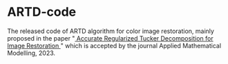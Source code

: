 # ARTD-code
The released code of ARTD algorithm for color image restoration, mainly proposed in the paper 
"<a href="https://GongWenwuu.github.io/mypaper/ARTD.pdf"> Accurate Regularized Tucker Decomposition for Image Restoration </a>" which is accepted by the journal Applied Mathematical Modelling, 2023.
